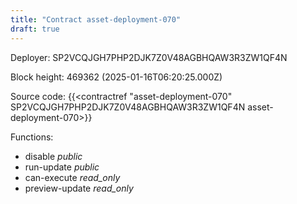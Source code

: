```yaml
---
title: "Contract asset-deployment-070"
draft: true
---
```

Deployer: SP2VCQJGH7PHP2DJK7Z0V48AGBHQAW3R3ZW1QF4N


 



Block height: 469362 (2025-01-16T06:20:25.000Z)

Source code: {{<contractref "asset-deployment-070" SP2VCQJGH7PHP2DJK7Z0V48AGBHQAW3R3ZW1QF4N asset-deployment-070>}}

Functions:

* disable _public_
* run-update _public_
* can-execute _read_only_
* preview-update _read_only_
